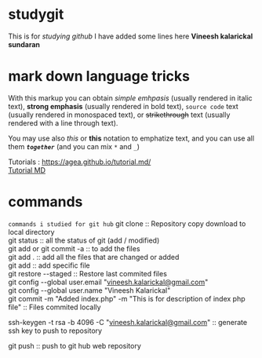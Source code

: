 # studygit
This is for *studying github* 
I have added some lines here
**Vineesh kalarickal sundaran**

# mark down language tricks
With this markup you can obtain *simple emhpasis* (usually rendered in italic text), **strong emphasis** (usually rendered in bold text), `source code` text (usually rendered in monospaced text), or ~~strikethrough~~ text (usually rendered with a line through text).  

You may use also _this_ or __this__ notation to emphatize text, and you can use all them _**`together`**_ (and you can mix `*` and `_`)  

Tutorials : <https://agea.github.io/tutorial.md/>  
[Tutorial MD](https://agea.github.io/tutorial.md/)


# commands  
`commands i studied for git hub`
git clone  :: Repository copy download to local directory  
git status :: all the status of git (add / modified)  
git add or git commit -a :: to add the files  
git add . :: add all the files that are changed or added  
git add <filename> :: add specific file  
git restore --staged <filename> :: Restore last commited files  
git config --global user.email "vineesh.kalarickal@gmail.com"  
git config --global user.name "Vineesh Kalarickal"  
git commit -m "Added index.php" -m "This is for description of index php file" :: Files commited locally  

ssh-keygen -t rsa -b 4096 -C "vineesh.kalarickal@gmail.com" :: generate ssh key to push to repository

git push :: push to git hub web repository
